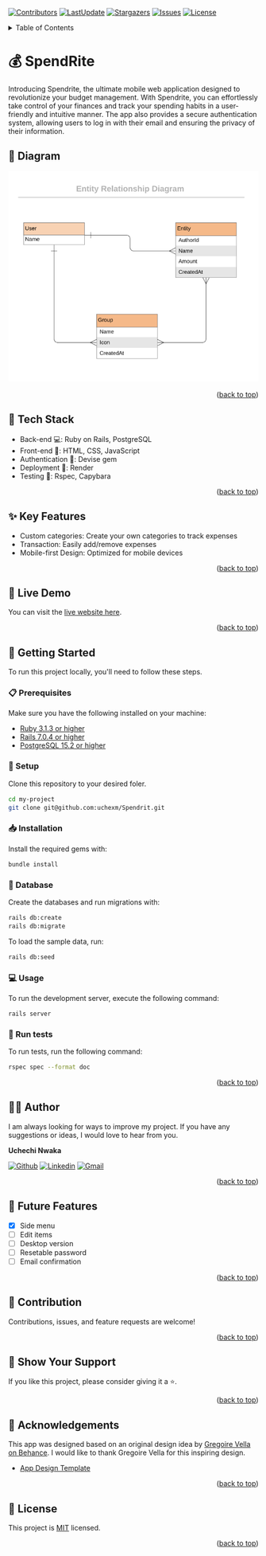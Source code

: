 <a name="readme-top"></a>
[![Contributors](https://img.shields.io/github/contributors/uchexm/Spendrit)](https://github.com/uchexm/Spendrit/graphs/contributors)
[![LastUpdate](https://img.shields.io/github/last-commit/uchexm/Spendrit)](https://github.com/uchexm/Spendrit/commits/dev)
[![Stargazers](https://img.shields.io/github/stars/uchexm/Spendrit)](https://github.com/uchexm/Spendrit/stargazers)
[![Issues](https://img.shields.io/github/issues/uchexm/Spendrit)](https://github.com/uchexm/Spendrit/issues)
[![License](https://img.shields.io/github/license/uchexm/Spendrit)](https://github.com/uchexm/Spendrit/blob/main/LICENSE)

<details>
<summary>Table of Contents</summary>

- [💰 SpendRite ](#-SpendRite-)
  - [📸 Screenshots ](#-screenshots-)
  - [🧰 Tech Stack  ](#-tech-stack--)
  - [✨ Key Features  ](#-key-features--)
  - [🚀 Live Demo  ](#-live-demo--)
  - [📘 Getting Started  ](#-getting-started--)
    - [📋 Prerequisites](#-prerequisites)
    - [📂 Setup](#-setup)
    - [📥 Installation](#-installation)
    - [💾 Database](#-database)
    - [💻 Usage](#-usage)
    - [🧪 Run tests](#-run-tests)
  - [👨‍🚀 Author  ](#-author--)
  - [🎯 Future Features  ](#-future-features--)
  - [🤝 Contribution  ](#-contribution--)
  - [💖 Show Your Support  ](#-show-your-support--)
  - [🙏 Acknowledgements](#-acknowledgements)
  - [📜 License ](#-license-)
</details>

# 💰 SpendRite <a name="about-project"></a>

Introducing Spendrite, the ultimate mobile web application designed to revolutionize your budget management. With Spendrite, you can effortlessly take control of your finances and track your spending habits in a user-friendly and intuitive manner. The app also provides a secure authentication system, allowing users to log in with their email and ensuring the privacy of their information.

## 📸 Diagram <a name="screenshot"></a>

<img src="./erd_diagram.png" alt="screenshot" width=800 />


<p align="right">(<a href="#readme-top">back to top</a>)</p>

## 🧰 Tech Stack  <a name="tech-stack"></a>

- Back-end 💻: Ruby on Rails, PostgreSQL
- Front-end 🎨: HTML, CSS, JavaScript
- Authentication 🔐: Devise gem
- Deployment 🚀: Render
- Testing 🧪: Rspec, Capybara

<p align="right">(<a href="#readme-top">back to top</a>)</p>

## ✨ Key Features  <a name="key-features"></a>

- Custom categories: Create your own categories to track expenses
- Transaction: Easily add/remove expenses
- Mobile-first Design: Optimized for mobile devices 

<p align="right">(<a href="#readme-top">back to top</a>)</p>

## 🚀 Live Demo  <a name="live-demo"></a>

You can visit the [live website here](https://jh-f1k0.onrender.com/).

<p align="right">(<a href="#readme-top">back to top</a>)</p>

## 📘 Getting Started  <a name="getting-started"></a>

To run this project locally, you'll need to follow these steps.

### 📋 Prerequisites

Make sure you have the following installed on your machine:
- [Ruby 3.1.3 or higher](https://www.ruby-lang.org/en/)
- [Rails 7.0.4 or higher](https://rubyonrails.org/)
- [PostgreSQL 15.2 or higher](https://www.postgresql.org/)

### 📂 Setup

Clone this repository to your desired foler.

```sh
cd my-project
git clone git@github.com:uchexm/Spendrit.git 
```

### 📥 Installation

Install the required gems with:

```sh
bundle install
```

### 💾 Database

Create the databases and run migrations with:

```sh
rails db:create
rails db:migrate
```

To load the sample data, run:

```sh
rails db:seed
```

### 💻 Usage

To run the development server, execute the following command:

```sh
rails server
```

### 🧪 Run tests

To run tests, run the following command:

```sh
rspec spec --format doc
```

<p align="right">(<a href="#readme-top">back to top</a>)</p>

## 👨‍🚀 Author  <a name="author"></a>

I am always looking for ways to improve my project. If you have any suggestions or ideas, I would love to hear from you.

**Uchechi Nwaka**

[![Github](https://img.shields.io/badge/GitHub-673AB7?style=for-the-badge&logo=github&logoColor=white)](https://github.com/uchexm)
[![Linkedin](https://img.shields.io/badge/LinkedIn-0077B5?style=for-the-badge&logo=linkedin&logoColor=white)](https://linkedin.com/in/nwakauc)
[![Gmail](https://img.shields.io/badge/Gmail-D14836?style=for-the-badge&logo=gmail&logoColor=white)](mailto:nwakauc1@gmail.com)

<p align="right">(<a href="#readme-top">back to top</a>)</p>

## 🎯 Future Features  <a name="future-features"></a>

- [x] Side menu
- [ ] Edit items
- [ ] Desktop version
- [ ] Resetable password
- [ ] Email confirmation

<p align="right">(<a href="#readme-top">back to top</a>)</p>

## 🤝 Contribution  <a name="contribution"></a>

Contributions, issues, and feature requests are welcome! 

<p align="right">(<a href="#readme-top">back to top</a>)</p>

## 💖 Show Your Support  <a name="support"></a>

If you like this project, please consider giving it a ⭐.

<p align="right">(<a href="#readme-top">back to top</a>)</p>

## 🙏 Acknowledgements

This app was designed based on an original design idea by [Gregoire Vella on Behance](https://www.behance.net/gregoirevella). I would like to thank Gregoire Vella for this inspiring design.
- [App Design Template](https://www.behance.net/gallery/19759151/Snapscan-iOs-design-and-branding?tracking_source=)

<p align="right">(<a href="#readme-top">back to top</a>)</p>

## 📜 License <a name="license"></a>

This project is [MIT](./LICENCE) licensed.

<p align="right">(<a href="#readme-top">back to top</a>)</p>
